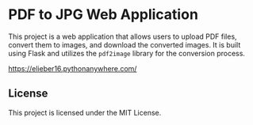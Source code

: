 # PDF to JPG Web Application

This project is a web application that allows users to upload PDF files, convert them to images, and download the converted images. It is built using Flask and utilizes the `pdf2image` library for the conversion process.


https://elieber16.pythonanywhere.com/


## License

This project is licensed under the MIT License.
